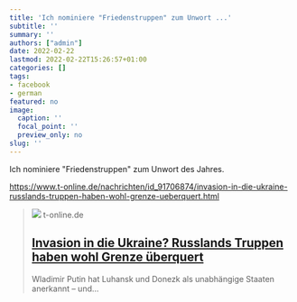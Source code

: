 ```yaml
---
title: 'Ich nominiere "Friedenstruppen" zum Unwort ...'
subtitle: ''
summary: ''
authors: ["admin"]
date: 2022-02-22
lastmod: 2022-02-22T15:26:57+01:00
categories: []
tags:
- facebook
- german
featured: no
image:
  caption: ''
  focal_point: ''
  preview_only: no
slug: ''
---
```

Ich nominiere "Friedenstruppen" zum Unwort des Jahres.

https://www.t-online.de/nachrichten/id_91706874/invasion-in-die-ukraine-russlands-truppen-haben-wohl-grenze-ueberquert.html
> [![](https://images.t-online.de/2022/02/91707992v2/0x0:1920x1080/fit-in/1800x0/image.png)](https://www.t-online.de/nachrichten/id_91706874/invasion-in-die-ukraine-russlands-truppen-haben-wohl-grenze-ueberquert.html)
> t-online.de
> ## [Invasion in die Ukraine? Russlands Truppen haben wohl Grenze überquert](https://www.t-online.de/nachrichten/id_91706874/invasion-in-die-ukraine-russlands-truppen-haben-wohl-grenze-ueberquert.html)
>
>Wladimir Putin hat Luhansk und Donezk als unabhängige Staaten anerkannt – und...


